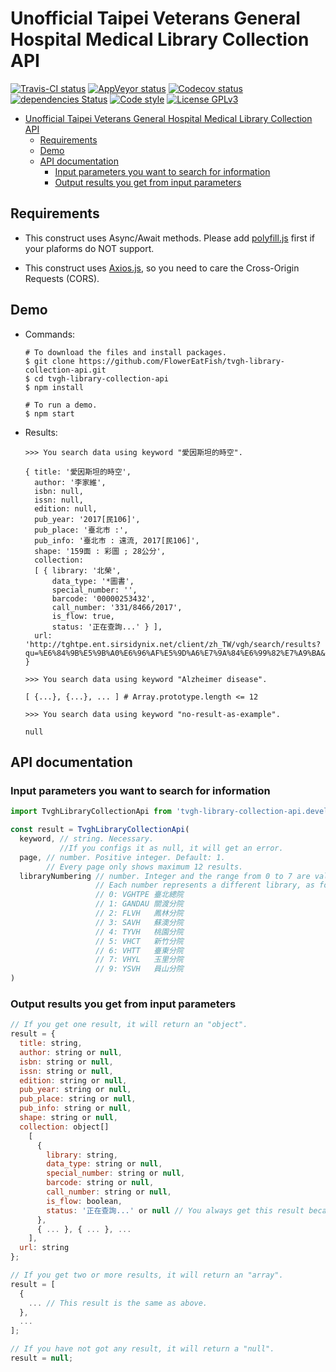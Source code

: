 # Unofficial Taipei Veterans General Hospital Medical Library Collection API

[![Travis-CI status](https://travis-ci.com/FlowerEatFish/tvgh-library-collection-api.svg?branch=master)](https://travis-ci.com/FlowerEatFish/tvgh-library-collection-api/builds)
[![AppVeyor status](https://ci.appveyor.com/api/projects/status/aeiv3t9fajpgiabc/branch/master?svg=true)](https://ci.appveyor.com/project/FlowerEatFish/tvgh-library-collection-api/history)
[![Codecov status](https://codecov.io/gh/FlowerEatFish/tvgh-library-collection-api/branch/master/graph/badge.svg)](https://codecov.io/gh/FlowerEatFish/tvgh-library-collection-api/commits)
[![dependencies Status](https://david-dm.org/FlowerEatFish/tvgh-library-collection-api/status.svg)](https://david-dm.org/FlowerEatFish/tvgh-library-collection-api)
[![Code style](https://img.shields.io/badge/code_style-standard-brightgreen.svg)](https://standardjs.com)
[![License GPLv3](https://img.shields.io/badge/license-GPLv3-blue.svg)](https://www.gnu.org/licenses/gpl-3.0)

- [Unofficial Taipei Veterans General Hospital Medical Library Collection API](#unofficial-taipei-veterans-general-hospital-medical-library-collection-api)
  - [Requirements](#requirements)
  - [Demo](#demo)
  - [API documentation](#api-documentation)
    - [Input parameters you want to search for information](#input-parameters-you-want-to-search-for-information)
    - [Output results you get from input parameters](#output-results-you-get-from-input-parameters)

## Requirements

- This construct uses Async/Await methods. Please add [polyfill.js](https://polyfill.io/v2/docs/) first if your plaforms do NOT support.

- This construct uses [Axios.js](https://github.com/axios/axios), so you need to care the Cross-Origin Requests (CORS).

## Demo

- Commands:

  ```shell
  # To download the files and install packages.
  $ git clone https://github.com/FlowerEatFish/tvgh-library-collection-api.git
  $ cd tvgh-library-collection-api
  $ npm install

  # To run a demo.
  $ npm start
  ```

- Results:

  ```shell
  >>> You search data using keyword "愛因斯坦的時空".

  { title: '愛因斯坦的時空',
    author: '李家維',
    isbn: null,
    issn: null,
    edition: null,
    pub_year: '2017[民106]',
    pub_place: '臺北市 :',
    pub_info: '臺北市 : 遠流, 2017[民106]',
    shape: '159面 : 彩圖 ; 28公分',
    collection:
    [ { library: '北榮',
        data_type: '*圖書',
        special_number: '',
        barcode: '00000253432',
        call_number: '331/8466/2017',
        is_flow: true,
        status: '正在查詢...' } ],
    url: 'http://tghtpe.ent.sirsidynix.net/client/zh_TW/vgh/search/results?qu=%E6%84%9B%E5%9B%A0%E6%96%AF%E5%9D%A6%E7%9A%84%E6%99%82%E7%A9%BA&rw=0&lm=VGHTPE' }
  ```

  ```shell
  >>> You search data using keyword "Alzheimer disease".

  [ {...}, {...}, ... ] # Array.prototype.length <= 12
  ```

  ```shell
  >>> You search data using keyword "no-result-as-example".

  null
  ```

## API documentation

### Input parameters you want to search for information

  ```js
  import TvghLibraryCollectionApi from 'tvgh-library-collection-api.development'; // Here uses development mode as an example

  const result = TvghLibraryCollectionApi(
    keyword, // string. Necessary.
             //If you configs it as null, it will get an error.
    page, // number. Positive integer. Default: 1.
          // Every page only shows maximum 12 results.
    libraryNumbering // number. Integer and the range from 0 to 7 are valid. Default: 0.
                     // Each number represents a different library, as follows:
                     // 0: VGHTPE 臺北總院
                     // 1: GANDAU 關渡分院
                     // 2: FLVH   鳳林分院
                     // 3: SAVH   蘇澳分院
                     // 4: TYVH   桃園分院
                     // 5: VHCT   新竹分院
                     // 6: VHTT   臺東分院
                     // 7: VHYL   玉里分院
                     // 9: YSVH   員山分院
  )
  ```

### Output results you get from input parameters

  ```js
  // If you get one result, it will return an "object".
  result = {
    title: string,
    author: string or null,
    isbn: string or null,
    issn: string or null,
    edition: string or null,
    pub_year: string or null,
    pub_place: string or null,
    pub_info: string or null,
    shape: string or null,
    collection: object[]
      [
        {
          library: string,
          data_type: string or null,
          special_number: string or null,
          barcode: string or null,
          call_number: string or null,
          is_flow: boolean,
          status: '正在查詢...' or null // You always get this result because the text is pre-rendering.
        },
        { ... }, { ... }, ...
      ],
    url: string
  };

  // If you get two or more results, it will return an "array".
  result = [
    {
      ... // This result is the same as above.
    },
    ...
  ];

  // If you have not got any result, it will return a "null".
  result = null;
  ```
